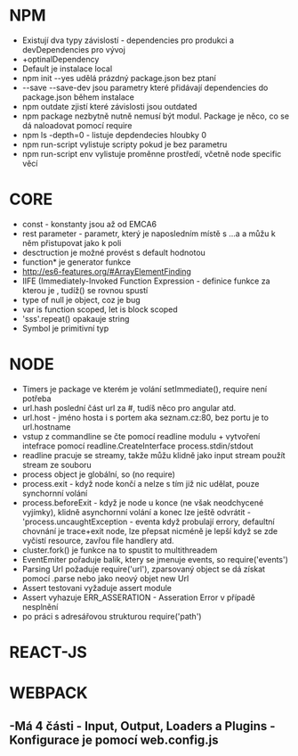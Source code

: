 # NPM
- Existují dva typy závislostí - dependencies pro produkci a devDependencies pro vývoj
 - +optinalDependency
- Default je instalace local
- npm init --yes udělá prázdný package.json bez ptaní
- --save --save-dev jsou parametry které přidávají dependencies do package.json během instalace
- npm outdate zjistí které závislosti jsou outdated
- npm package nezbytně nutně nemusí být modul. Package je něco, co se dá naloadovat pomocí require
- npm ls -depth=0 - listuje depdendecies hloubky 0
- npm run-script vylistuje scripty pokud je bez parametru
- npm run-script env vylistuje proměnne prostředí, včetně node specific věcí
 
 # CORE
 - const - konstanty jsou až od EMCA6
 - rest parameter - parametr, který je naposledním místě s ...a a můžu k něm přistupovat jako k poli
 - desctruction je možné provést s default hodnotou
 - function* je generator funkce
 - http://es6-features.org/#ArrayElementFinding
 - IIFE (Immediately-Invoked Function Expression - definice funkce za kterou je , tudíž() se rovnou spustí
 - type of null je object, coz je bug
 - var is function scoped, let is block scoped
 - 'sss'.repeat() opakauje string
 - Symbol je primitivní typ
 
  # NODE
  - Timers je package ve kterém je volání setImmediate(), require není potřeba
  - url.hash poslední část url za #, tudíš něco pro angular atd.
  - url.host - jméno hosta i s portem aka seznam.cz:80, bez portu je to url.hostname
  - vstup z commandline se čte pomocí readline modulu + vytvoření intefrace pomocí readline.CreateInterface process.stdin/stdout
  - readline pracuje se streamy, takže můžu klidně jako input stream použít stream ze souboru
  - process object je globální, so (no require)
  - process.exit - když node končí a nelze s tím již nic udělat, pouze synchornní volání
  - process.beforeExit - když je node u konce (ne však neodchycené vyjímky), klidně asynchornní volání a konec lze ještě odvrátit
  -'process.uncaughtException - eventa když probulají errory, defaultní chovnání je trace+exit node, lze přepsat nicméně je lepší když se zde vyčistí resource, zavřou file handlery atd. 
  - cluster.fork() je funkce na to spustit to multithreadem
  - EventEmiter pořaduje balik, ktery se jmenuje events, so require('events')
  - Parsing Url požaduje require('url'), zparsovaný object se dá získat pomocí .parse nebo jako neový objet new Url
  - Assert testovani vyžaduje assert module
  - Assert vyhazuje ERR_ASSERATION - Asseration Error v případě nesplnění
  - po práci s adresářovou strukturou require('path')
  
  # REACT-JS
  
  # WEBPACK
  -Má 4 části - Input, Output, Loaders a Plugins
  -Konfigurace je pomocí web.config.js
  -
